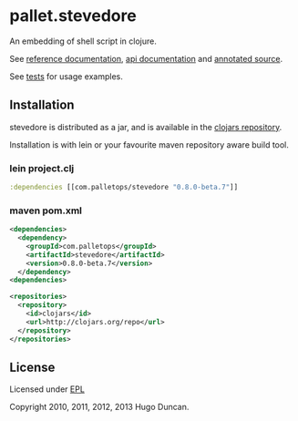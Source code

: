 # pallet.stevedore

An embedding of shell script in clojure.


See [reference documentation](http://palletops.com/doc/reference/0.8/script/),
[api documentation](http://pallet.github.com/stevedore/autodoc/index.html)
and [annotated source](http://pallet.github.com/stevedore/marginalia/uberdoc.html).

See [tests](https://github.com/pallet/stevedore/tree/develop/test/pallet/stevedore) for usage examples.

## Installation

stevedore is distributed as a jar, and is available in the
[clojars repository](http://clojars.org/com.palletops/stevedore).

Installation is with lein or your favourite maven repository aware build tool.

### lein project.clj

```clj
:dependencies [[com.palletops/stevedore "0.8.0-beta.7"]]
```

### maven pom.xml

```xml
<dependencies>
  <dependency>
    <groupId>com.palletops</groupId>
    <artifactId>stevedore</artifactId>
    <version>0.8.0-beta.7</version>
  </dependency>
<dependencies>

<repositories>
  <repository>
    <id>clojars</id>
    <url>http://clojars.org/repo</url>
  </repository>
</repositories>
```

## License

Licensed under [EPL](http://www.eclipse.org/legal/epl-v10.html)

Copyright 2010, 2011, 2012, 2013 Hugo Duncan.
